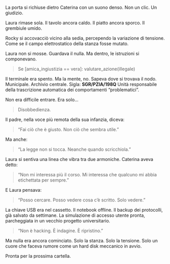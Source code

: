 

La porta si richiuse dietro Caterina con un suono denso.
Non un clic. Un giudizio.

Laura rimase sola. Il tavolo ancora caldo. Il piatto ancora sporco. Il grembiule umido.

Rocky si accovacciò vicino alla sedia, percependo la variazione di tensione. Come se il campo elettrostatico della stanza fosse mutato.

Laura non si mosse. Guardava il nulla.
Ma dentro, le istruzioni si componevano.

> Se \[amica\_ingiustizia == vera]: valutare\_azione(illegale)

Il terminale era spento.
Ma la mente, no.
Sapeva dove si trovava il nodo.
Municipale. Archivio centrale.
Sigla: **SGR/PZIA/198Q**
Unità responsabile della trascrizione automatica dei comportamenti “problematici”.

Non era difficile entrare. Era solo…

> Disobbedienza.

Il padre, nella voce più remota della sua infanzia, diceva:

> “Fai ciò che è giusto. Non ciò che sembra utile.”

Ma anche:

> “La legge non si tocca. Neanche quando scricchiola.”

Laura si sentiva una linea che vibra tra due armoniche.
Caterina aveva detto:

> “Non mi interessa più il corso. Mi interessa che qualcuno mi abbia etichettata per sempre.”

E Laura pensava:

> “Posso cercare. Posso vedere cosa c’è scritto. Solo vedere.”

La chiave USB era nel cassetto.
Il notebook offline.
Il backup dei protocolli, già salvato da settimane.
La simulazione di accesso utente pronta, parcheggiata in un vecchio progetto universitario.

> “Non è hacking. È indagine. È ripristino.”

Ma nulla era ancora cominciato.
Solo la stanza. Solo la tensione.
Solo un cuore che faceva rumore come un hard disk meccanico in avvio.


Pronta per la prossima cartella.
